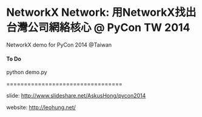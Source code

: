 NetworkX Network: 用NetworkX找出台灣公司網絡核心 @ PyCon TW 2014
=================================

NetworkX demo for PyCon 2014 @Taiwan

#### To Do

python demo.py

=================================


slide: http://www.slideshare.net/AskusHong/pycon2014

website: http://leohung.net/
